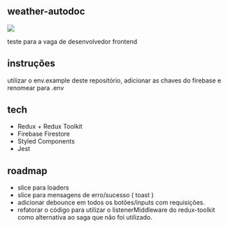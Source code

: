 ## weather-autodoc

![](https://i.imgur.com/9hurVaz.png)

teste para a vaga de desenvolvedor frontend

## instruções

utilizar o env.example deste repositório, adicionar as chaves do firebase e renomear para .env

## tech

* Redux + Redux Toolkit
* Firebase Firestore
* Styled Components
* Jest

## roadmap

* slice para loaders
* slice para mensagens de erro/sucesso ( toast )
* adicionar debounce em todos os botões/inputs com requisições.
* refatorar o código para utilizar o listenerMiddleware do redux-toolkit como alternativa ao saga que não foi utilizado.
